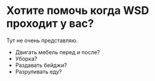 Хотите помочь когда WSD проходит у вас?
===

Тут не очень представляю.
* Двигать мебель перед и после?
* Уборка?
* Раздавать бейджи?
* Разруливать еду?